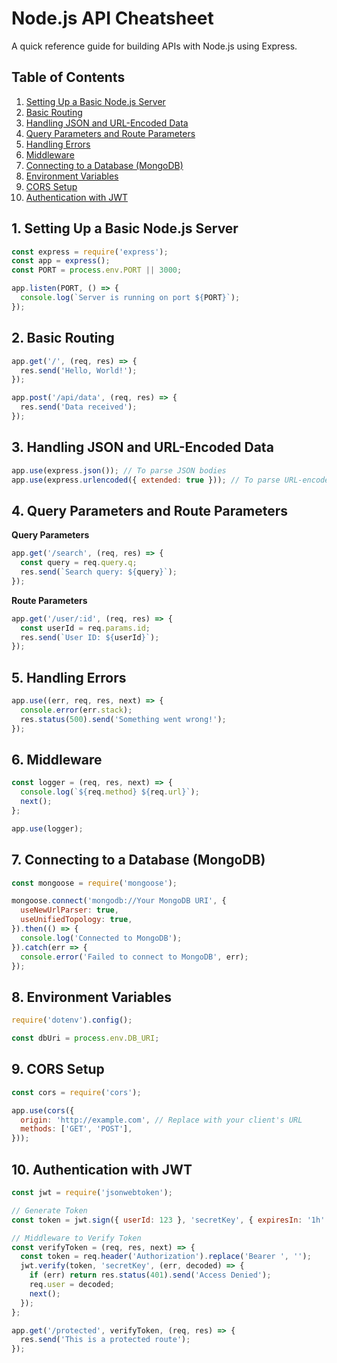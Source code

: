# Node.js API Cheatsheet

A quick reference guide for building APIs with Node.js using Express.

## Table of Contents
1. [Setting Up a Basic Node.js Server](#1-setting-up-a-basic-nodejs-server)
2. [Basic Routing](#2-basic-routing)
3. [Handling JSON and URL-Encoded Data](#3-handling-json-and-url-encoded-data)
4. [Query Parameters and Route Parameters](#4-query-parameters-and-route-parameters)
5. [Handling Errors](#5-handling-errors)
6. [Middleware](#6-middleware)
7. [Connecting to a Database (MongoDB)](#7-connecting-to-a-database-mongodb)
8. [Environment Variables](#8-environment-variables)
9. [CORS Setup](#9-cors-setup)
10. [Authentication with JWT](#10-authentication-with-jwt)

## 1. Setting Up a Basic Node.js Server

```javascript
const express = require('express');
const app = express();
const PORT = process.env.PORT || 3000;

app.listen(PORT, () => {
  console.log(`Server is running on port ${PORT}`);
});
```


## 2. Basic Routing

```javascript
app.get('/', (req, res) => {
  res.send('Hello, World!');
});

app.post('/api/data', (req, res) => {
  res.send('Data received');
});

```

## 3. Handling JSON and URL-Encoded Data

```javascript
app.use(express.json()); // To parse JSON bodies
app.use(express.urlencoded({ extended: true })); // To parse URL-encoded bodies
```

## 4. Query Parameters and Route Parameters

**Query Parameters**
```javascript
app.get('/search', (req, res) => {
  const query = req.query.q;
  res.send(`Search query: ${query}`);
});
```

**Route Parameters**
```javascript
app.get('/user/:id', (req, res) => {
  const userId = req.params.id;
  res.send(`User ID: ${userId}`);
});
```

## 5. Handling Errors

```javascript
app.use((err, req, res, next) => {
  console.error(err.stack);
  res.status(500).send('Something went wrong!');
});
```

## 6. Middleware

```javascript
const logger = (req, res, next) => {
  console.log(`${req.method} ${req.url}`);
  next();
};

app.use(logger);
```

## 7. Connecting to a Database (MongoDB)

```javascript
const mongoose = require('mongoose');

mongoose.connect('mongodb://Your MongoDB URI', {
  useNewUrlParser: true,
  useUnifiedTopology: true,
}).then(() => {
  console.log('Connected to MongoDB');
}).catch(err => {
  console.error('Failed to connect to MongoDB', err);
});
```

## 8. Environment Variables

```javascript
require('dotenv').config();

const dbUri = process.env.DB_URI;
```

## 9. CORS Setup

```javascript
const cors = require('cors');

app.use(cors({
  origin: 'http://example.com', // Replace with your client's URL
  methods: ['GET', 'POST'],
}));
```

## 10. Authentication with JWT

```javascript
const jwt = require('jsonwebtoken');

// Generate Token
const token = jwt.sign({ userId: 123 }, 'secretKey', { expiresIn: '1h' });

// Middleware to Verify Token
const verifyToken = (req, res, next) => {
  const token = req.header('Authorization').replace('Bearer ', '');
  jwt.verify(token, 'secretKey', (err, decoded) => {
    if (err) return res.status(401).send('Access Denied');
    req.user = decoded;
    next();
  });
};

app.get('/protected', verifyToken, (req, res) => {
  res.send('This is a protected route');
});
```